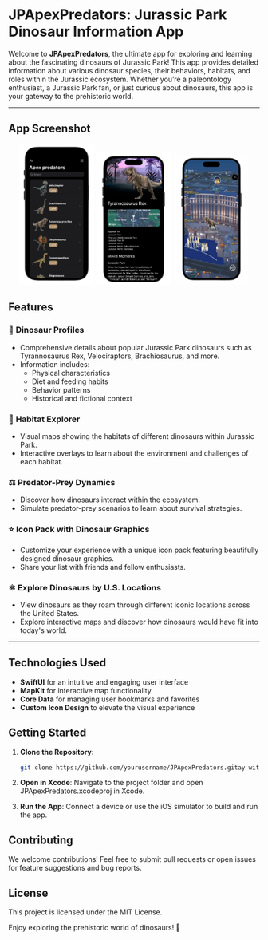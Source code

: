 # JPApexPredators: Jurassic Park Dinosaur Information App

Welcome to **JPApexPredators**, the ultimate app for exploring and learning about the fascinating dinosaurs of Jurassic Park! This app provides detailed information about various dinosaur species, their behaviors, habitats, and roles within the Jurassic ecosystem. Whether you’re a paleontology enthusiast, a Jurassic Park fan, or just curious about dinosaurs, this app is your gateway to the prehistoric world.

---
## App Screenshot

<p align="center">
  <img src="Screenshots/home.png" alt="Home Screen" width="30%" />
  <img src="Screenshots/detail.png" alt="Detail Screen" width="30%" />
  <img src="Screenshots/map.png" alt="Map Screen" width="30%" />
</p>

## Features

### 🦖 **Dinosaur Profiles**
- Comprehensive details about popular Jurassic Park dinosaurs such as Tyrannosaurus Rex, Velociraptors, Brachiosaurus, and more.
- Information includes:
  - Physical characteristics
  - Diet and feeding habits
  - Behavior patterns
  - Historical and fictional context

### 🌳 **Habitat Explorer**
- Visual maps showing the habitats of different dinosaurs within Jurassic Park.
- Interactive overlays to learn about the environment and challenges of each habitat.

### ⚖️ **Predator-Prey Dynamics**
- Discover how dinosaurs interact within the ecosystem.
- Simulate predator-prey scenarios to learn about survival strategies.

### ⭐ **Icon Pack with Dinosaur Graphics**
- Customize your experience with a unique icon pack featuring beautifully designed dinosaur graphics.
- Share your list with friends and fellow enthusiasts.

### ⚛️ **Explore Dinosaurs by U.S. Locations**
- View dinosaurs as they roam through different iconic locations across the United States.
- Explore interactive maps and discover how dinosaurs would have fit into today's world.
  
---

## Technologies Used  
- **SwiftUI** for an intuitive and engaging user interface  
- **MapKit** for interactive map functionality  
- **Core Data** for managing user bookmarks and favorites  
- **Custom Icon Design** to elevate the visual experience  

## Getting Started  

1. **Clone the Repository**:  
   ```bash
   git clone https://github.com/yourusername/JPApexPredators.gitay with **JPApexPredators** and explore the mysteries of prehistoric life!

2. **Open in Xcode**:
Navigate to the project folder and open JPApexPredators.xcodeproj in Xcode.

3. **Run the App**:
Connect a device or use the iOS simulator to build and run the app.

## Contributing

We welcome contributions! Feel free to submit pull requests or open issues for feature suggestions and bug reports.

## License

This project is licensed under the MIT License.

Enjoy exploring the prehistoric world of dinosaurs! 🦖
